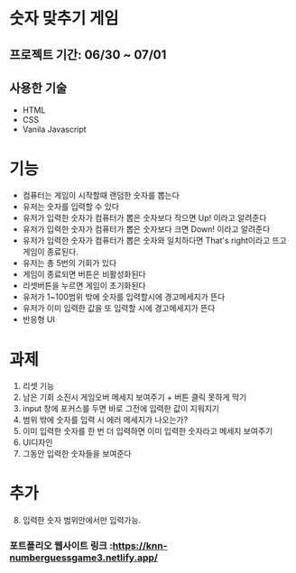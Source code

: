 # 숫자 맞추기 게임

## 프로젝트 기간: 06/30 ~ 07/01

## 사용한 기술

- HTML
- CSS
- Vanila Javascript

# 기능

- 컴퓨터는 게임이 시작할때 랜덤한 숫자를 뽑는다
- 유저는 숫자를 입력할 수 있다
- 유저가 입력한 숫자가 컴퓨터가 뽑은 숫자보다 작으면 Up! 이라고 알려준다
- 유저가 입력한 숫자가 컴퓨터가 뽑은 숫자보다 크면 Down! 이라고 알려준다
- 유저가 입력한 숫자가 컴퓨터가 뽑은 숫자와 일치하다면 That's right이라고 뜨고 게임이 종료된다.
- 유저는 총 5번의 기회가 있다
- 게임이 종료되면 버튼은 비활성화된다
- 리셋버튼을 누르면 게임이 초기화된다
- 유저가 1~100범위 밖에 숫자를 입력할시에 경고메세지가 뜬다
- 유저가 이미 입력한 값을 또 입력할 시에 경고메세지가 뜬다
- 반응형 UI

# 과제

1. 리셋 기능
2. 남은 기회 소진시 게임오버 메세지 보여주기 + 버튼 클릭 못하게 막기
3. input 창에 포커스를 두면 바로 그전에 입력한 값이 지워지기
4. 범위 밖에 숫자를 입력 시 에러 메세지가 나오는가?
5. 이미 입력한 숫자를 한 번 더 입력하면 이미 입력한 숫자라고 메세지 보여주기
6. UI디자인
7. 그동안 입력한 숫자들을 보여준다

# 추가

8. 입력한 숫자 범위안에서만 입력가능.

### 포트폴리오 웹사이트 링크 :<https://knn-numberguessgame3.netlify.app/>
